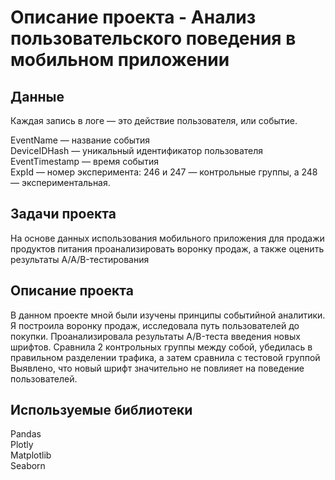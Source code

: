# Описание проекта - Анализ пользовательского поведения в мобильном приложении

## Данные

Каждая запись в логе — это действие пользователя, или событие.  

EventName — название события  
DeviceIDHash — уникальный идентификатор пользователя  
EventTimestamp — время события  
ExpId — номер эксперимента: 246 и 247 — контрольные группы, а 248 — экспериментальная.


## Задачи проекта
На основе данных использования мобильного приложения для продажи продуктов питания проанализировать воронку продаж, а также оценить результаты A/A/B-тестирования 

## Описание проекта
В данном проекте мной были изучены принципы событийной аналитики. Я построила
воронку продаж, исследовала путь пользователей до покупки. Проанализировала
результаты A/B-теста введения новых шрифтов. Сравнила 2 контрольных группы между
собой, убедилась в правильном разделении трафика, а затем сравнила с тестовой группой
Выявлено, что новый шрифт значительно не повлияет на поведение пользователей.


## Используемые библиотеки
Pandas  
Plotly  
Matplotlib  
Seaborn